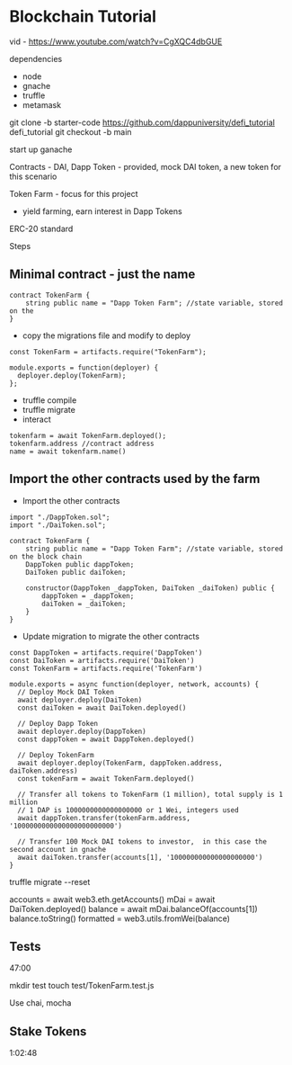# Blockchain Tutorial

vid - https://www.youtube.com/watch?v=CgXQC4dbGUE

dependencies

* node
* gnache
* truffle
* metamask

git clone -b starter-code https://github.com/dappuniversity/defi_tutorial defi_tutorial 
git checkout -b main

start up ganache

Contracts - DAI, Dapp Token - provided, mock DAI token, a new token for this scenario

Token Farm - focus for this project

* yield farming, earn interest in Dapp Tokens

ERC-20 standard

Steps

## Minimal contract - just the name


```
contract TokenFarm {
    string public name = "Dapp Token Farm"; //state variable, stored on the 
}
```

* copy the migrations file and modify to deploy

```
const TokenFarm = artifacts.require("TokenFarm");

module.exports = function(deployer) {
  deployer.deploy(TokenFarm);
};
```



* truffle compile
* truffle migrate
* interact

```
tokenfarm = await TokenFarm.deployed();
tokenfarm.address //contract address
name = await tokenfarm.name()
```
## Import the other contracts used by the farm

* Import the other contracts

```
import "./DappToken.sol";
import "./DaiToken.sol";

contract TokenFarm {
    string public name = "Dapp Token Farm"; //state variable, stored on the block chain
    DappToken public dappToken;
    DaiToken public daiToken;

    constructor(DappToken _dappToken, DaiToken _daiToken) public {
        dappToken = _dappToken;
        daiToken = _daiToken;
    }
}
```

* Update migration to migrate the other contracts

```
const DappToken = artifacts.require('DappToken')
const DaiToken = artifacts.require('DaiToken')
const TokenFarm = artifacts.require('TokenFarm')

module.exports = async function(deployer, network, accounts) {
  // Deploy Mock DAI Token
  await deployer.deploy(DaiToken)
  const daiToken = await DaiToken.deployed()

  // Deploy Dapp Token
  await deployer.deploy(DappToken)
  const dappToken = await DappToken.deployed()

  // Deploy TokenFarm
  await deployer.deploy(TokenFarm, dappToken.address, daiToken.address)
  const tokenFarm = await TokenFarm.deployed()

  // Transfer all tokens to TokenFarm (1 million), total supply is 1 million
  // 1 DAP is 1000000000000000000 or 1 Wei, integers used
  await dappToken.transfer(tokenFarm.address, '1000000000000000000000000')

  // Transfer 100 Mock DAI tokens to investor,  in this case the second account in gnache
  await daiToken.transfer(accounts[1], '100000000000000000000')
}
```

truffle migrate --reset

accounts = await web3.eth.getAccounts()
mDai = await DaiToken.deployed()
balance = await mDai.balanceOf(accounts[1])
balance.toString()
formatted = web3.utils.fromWei(balance)


## Tests

47:00

 mkdir test
touch test/TokenFarm.test.js

Use chai, mocha

## Stake Tokens 

1:02:48